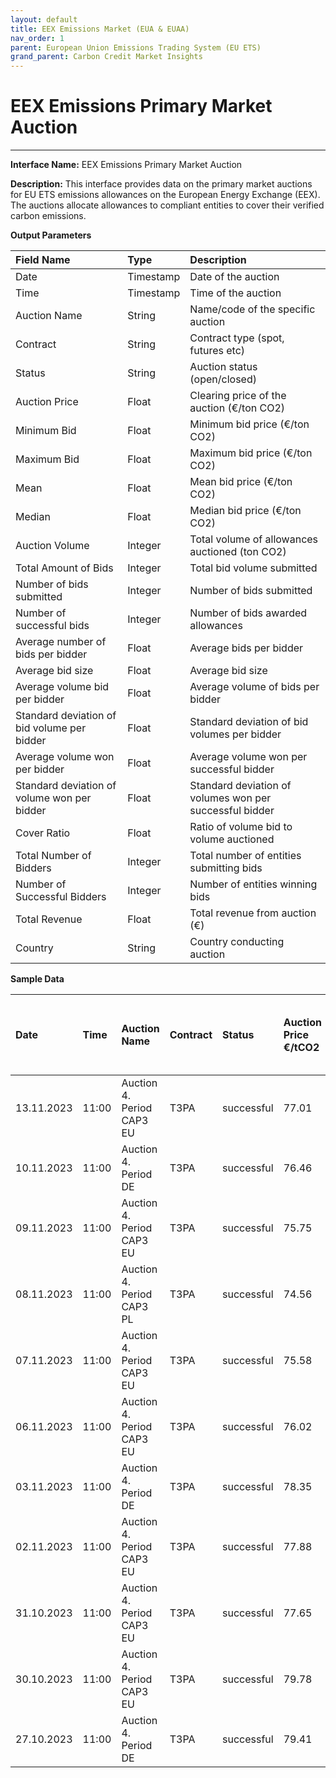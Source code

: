 ```yaml
---
layout: default
title: EEX Emissions Market (EUA & EUAA)
nav_order: 1
parent: European Union Emissions Trading System (EU ETS)
grand_parent: Carbon Credit Market Insights
---
```


# EEX Emissions Primary Market Auction
---

**Interface Name:** EEX Emissions Primary Market Auction

**Description:** This interface provides data on the primary market auctions for EU ETS emissions allowances on the European Energy Exchange (EEX). The auctions allocate allowances to compliant entities to cover their verified carbon emissions.

**Output Parameters**

| Field Name | Type | Description |
|:---------|:---|:--------------------|
| Date | Timestamp | Date of the auction |
| Time | Timestamp | Time of the auction |
| Auction Name | String | Name/code of the specific auction |
| Contract | String | Contract type (spot, futures etc) |
| Status | String | Auction status (open/closed) |
| Auction Price | Float | Clearing price of the auction (€/ton CO2) |
| Minimum Bid | Float | Minimum bid price (€/ton CO2) |
| Maximum Bid | Float | Maximum bid price (€/ton CO2) |
| Mean | Float | Mean bid price (€/ton CO2) |
| Median | Float | Median bid price (€/ton CO2) |
| Auction Volume | Integer | Total volume of allowances auctioned (ton CO2) |
| Total Amount of Bids | Integer | Total bid volume submitted |
| Number of bids submitted | Integer | Number of bids submitted |
| Number of successful bids | Integer | Number of bids awarded allowances |
| Average number of bids per bidder | Float | Average bids per bidder |
| Average bid size | Float | Average bid size |
| Average volume bid per bidder | Float | Average volume of bids per bidder |
| Standard deviation of bid volume per bidder | Float | Standard deviation of bid volumes per bidder |
| Average volume won per bidder | Float | Average volume won per successful bidder |
| Standard deviation of volume won per bidder | Float | Standard deviation of volumes won per successful bidder |
| Cover Ratio | Float | Ratio of volume bid to volume auctioned |
| Total Number of Bidders | Integer | Total number of entities submitting bids |
| Number of Successful Bidders | Integer | Number of entities winning bids |
| Total Revenue | Float | Total revenue from auction (€) |
| Country | String | Country conducting auction |


**Sample Data**

| Date | Time | Auction Name | Contract | Status | Auction Price €/tCO2 | Minimum Bid €/tCO2 | Maximum Bid €/tCO2 | Mean €/tCO2 | Median €/tCO2 | Auction Volume tCO2 | Total Amount of Bids | Number of bids submitted | Number of successful bids | Average number of bids per bidder | Average bid size | Average volume bid per bidder | Standard deviation of bid volume per bidder | Average volume won per bidder | Standard deviation of volume won per bidder | Cover Ratio | Total Number of Bidders | Number of Successful Bidders | Total Revenue € | Country | Austria (AT) | Belgium (BE) | Bulgaria (BG) | Cyprus (CY) | Czech Republic (CZ) | Germany (DE) | Denmark (DK) | Estonia (EE) | Greece (EL) | Spain (ES) | Finland (FI) | France (FR) | Croatia (HR) | Hungary (HU) | Ireland (IE) | Innovation Fund (IF) | Iceland (IS) | Italy (IT) | InnoFund RRF (IX) | Liechtenstein (LI) | Lithuania (LT) | Luxembourg (LU) | Latvia (LV) | Modernisation Fund (MF) | Malta (MT) | MS RRF (MX) | Netherlands (NL) | Norway (NO) | Poland (PL) | Portugal (PT) | Romania (RO) | Sweden (SE) | Slovenia (SI) | Slovakia (SK) | Northern Ireland (XI) |
|:------------|:--------------|:--------------|:---------|:--------|:----------------|:------------------|:-------------------|:-------------|:-----------|:----------------------------|:---------------|:-----------------|:------------------------------------|:----------------------|:--------------------------|:----------------------------------------|:--------------------------|:------------------------------------|:----------------------|:---------------|:-----------------|:----------------------|:----------------------|:---------------|:---------------|:---------------|:---------------|:----------------|:------------------|:---------------|:---------------|:---------------|:---------------|:----------------|:------------------|:---------------|:---------------|:---------------|:------------------|:---------------|:---------------|:------------------|:---------------|:---------------|:---------------|:---------------|:---------------|:---------------|:---------------|:---------------|:---------------|:---------------|:---------------|:---------------|:---------------|:---------------|:---------------|:---------------|:---------------|
| 13.11.2023 | 11:00 | Auction 4. Period CAP3 EU | T3PA | successful | 77.01 | 74.62 | 120.00 | 77.29 | 76.66 | 3,035,500 | 4,521,500 | 83 | 26 | 4.37 | 54,476 | 237,974 | 290,273 | 202,367 | 265,079 | 1.49 | 19 | 15 | 233,763,855 | EU | 3,426,945 | 5,891,265 | 8,586,615 | 847,110 | 6,545,850 | | 3,234,420 | 2,656,845 | 10,935,420 | 26,799,480 | 4,505,085 | 16,095,090 | 1,193,655 | 3,388,440 | 1,347,675 | 0 | 0 | 27,569,580 | 22,640,940 | 0 | 847,110 | 0 | 654,585 | 38,042,940 | 308,040 | 19,175,490 | 9,857,280 | 1,963,755 | | 5,506,215 | 4,967,145 | 2,387,310 | 1,424,685 | 2,964,885 |
| 10.11.2023 | 11:00 | Auction 4. Period DE | T3PA | successful | 76.46 | 73.68 | 120.00 | 76.60 | 75.80 | 2,147,000 | 3,955,500 | 85 | 22 | 3.54 | 46,535 | 164,813 | 162,114 | 126,294 | 128,724 | 1.84 | 24 | 17 | 164,159,620 | DE | | | | | | 164,159,620 | | |
| 09.11.2023 | 11:00 | Auction 4. Period CAP3 EU | T3PA | successful | 75.75 | 73.24 | 120.00 | 76.41 | 75.32 | 3,035,500 | 4,567,000 | 79 | 23 | 3.95 | 57,810 | 228,350 | 221,998 | 202,367 | 201,597 | 1.50 | 20 | 15 | 229,939,125 | EU | 3,370,875 | 5,794,875 | 8,446,125 | 833,250 | 6,438,750 | | 3,181,500 | 2,613,375 | 10,756,500 | 26,361,000 | 4,431,375 | 15,831,750 | 1,174,125 | 3,333,000 | 1,325,625 | 0 | 0 | 27,118,500 | 22,270,500 | 0 | 833,250 | 0 | 643,875 | 37,420,500 | 303,000 | 18,861,750 | 9,696,000 | 1,931,625 | | 5,416,125 | 4,885,875 | 2,348,250 | 1,401,375 | 2,916,375 |
| 08.11.2023 | 11:00 | Auction 4. Period CAP3 PL | T3PA | successful | 74.56 | 72.28 | 120.00 | 75.31 | 74.50 | 3,347,500 | 4,979,000 | 83 | 39 | 3.61 | 59,988 | 216,478 | 246,380 | 176,184 | 237,937 | 1.49 | 23 | 19 | 249,589,600 | PL | | |
| 07.11.2023 | 11:00 | Auction 4. Period CAP3 EU | T3PA | successful | 75.58 | 73.49 | 120.00 | 76.54 | 75.59 | 3,035,500 | 4,095,500 | 73 | 38 | 3.84 | 56,103 | 215,553 | 202,240 | 178,559 | 196,905 | 1.35 | 19 | 17 | 229,423,090 | EU | 3,363,310 | 5,781,870 | 8,427,170 | 831,380 | 6,424,300 | | 3,174,360 | 2,607,510 | 10,732,360 | 26,301,840 | 4,421,430 | 15,796,220 | 1,171,490 | 3,333,000 | 1,325,625 | 0 | 0 | 27,057,640 | 22,220,520 | 0 | 831,380 | 0 | 642,430 | 37,336,520 | 302,320 | 18,819,420 | 9,674,240 | 1,927,290 | | 5,403,970 | 4,874,910 | 2,342,980 | 1,398,230 | 2,909,830 |
| 06.11.2023 | 11:00 | Auction 4. Period CAP3 EU | T3PA | successful | 76.02 | 74.04 | 120.00 | 76.93 | 76.12 | 3,035,500 | 3,916,000 | 73 | 50 | 3.84 | 53,644 | 206,105 | 193,313 | 168,639 | 170,039 | 1.29 | 19 | 18 | 230,758,710 | EU | 3,382,890 | 5,815,530 | 8,476,230 | 836,220 | 6,461,700 | | 3,192,840 | 2,622,690 | 10,794,840 | 26,454,960 | 4,447,170 | 15,888,180 | 1,178,310 | 3,344,880 | 1,330,350 | 0 | 0 | 27,215,160 | 22,349,880 | 0 | 836,220 | 0 | 646,170 | 37,553,880 | 304,080 | 18,928,980 | 9,730,560 | 1,938,510 | | 5,435,430 | 4,903,290 | 2,356,620 | 1,406,370 | 2,926,770 |
| 03.11.2023 | 11:00 | Auction 4. Period DE | T3PA | successful | 78.35 | 76.24 | 120.00 | 79.09 | 78.30 | 2,147,000 | 3,398,500 | 75 | 33 | 3.75 | 45,313 | 169,925 | 146,818 | 113,000 | 130,150 | 1.58 | 20 | 19 | 168,217,450 | DE | | | | | | 168,217,450 | | |
| 02.11.2023 | 11:00 | Auction 4. Period CAP3 EU | T3PA | successful | 77.88 | 74.98 | 120.00 | 78.00 | 77.08 | 3,035,500 | 5,149,000 | 94 | 19 | 3.92 | 54,777 | 214,542 | 223,892 | 216,821 | 186,243 | 1.70 | 24 | 14 | 236,404,740 | EU | 3,465,660 | 5,957,820 | 8,683,620 | 856,680 | 6,619,800 | | 3,270,960 | 2,686,860 | 11,058,960 | 27,102,240 | 4,555,980 | 16,276,920 | 1,207,140 | 3,426,720 | 1,362,900 | 0 | 0 | 27,881,040 | 22,896,720 | 0 | 856,680 | 0 | 661,980 | 38,472,720 | 311,520 | 19,392,120 | 9,968,640 | 1,985,940 | | 5,568,420 | 5,023,260 | 2,414,280 | 1,440,780 | 2,998,380 |
| 31.10.2023 | 11:00 | Auction 4. Period CAP3 EU | T3PA | successful | 77.65 | 75.54 | 120.00 | 78.56 | 77.70 | 3,035,500 | 3,949,000 | 69 | 38 | 4.06 | 57,232 | 232,294 | 196,815 | 202,367 | 195,026 | 1.30 | 17 | 15 | 235,706,575 | EU | 3,455,425 | 5,940,225 | 8,657,975 | 854,150 | 6,600,250 | | 3,261,300 | 2,678,925 | 11,026,300 | 27,022,200 | 4,542,525 | 16,228,850 | 1,203,575 | 3,416,600 | 1,358,875 | 0 | 0 | 27,798,700 | 22,829,100 | 0 | 854,150 | 0 | 660,025 | 38,359,100 | 310,600 | 19,334,850 | 9,939,200 | 1,980,075 | | 5,551,975 | 5,008,425 | 2,407,150 | 1,436,525 | 2,989,525 |
| 30.10.2023 | 11:00 | Auction 4. Period CAP3 EU | T3PA | successful | 79.78 | 77.63 | 120.00 | 80.17 | 79.67 | 3,035,500 | 4,622,500 | 84 | 29 | 4.67 | 55,030 | 256,806 | 285,439 | 216,821 | 297,081 | 1.52 | 18 | 14 | 242,172,190 | EU | 3,550,210 | 6,103,170 | 8,895,470 | 877,580 | 6,781,300 | | 3,350,760 | 2,752,410 | 11,328,760 | 27,763,440 | 4,667,130 | 16,674,020 | 1,236,590 | 3,510,320 | 1,396,150 | 0 | 0 | 28,561,240 | 23,455,320 | 0 | 877,580 | 0 | 678,130 | 39,411,320 | 319,120 | 19,865,220 | 10,211,840 | 2,034,390 | | 5,704,270 | 5,145,810 | 2,473,180 | 1,475,930 | 3,071,530 |
| 27.10.2023 | 11:00 | Auction 4. Period DE | T3PA | successful | 79.41 | 76.99 | 120.00 | 79.99 | 79.16 | 2,147,000 | 3,819,500 | 74 | 21 | 3.89 | 51,615 | 201,026 | 224,401 | 165,154 | 232,003 | 1.78 | 19 | 13 | 170,493,270 | DE | | | | | | 170,493,270 | | |












